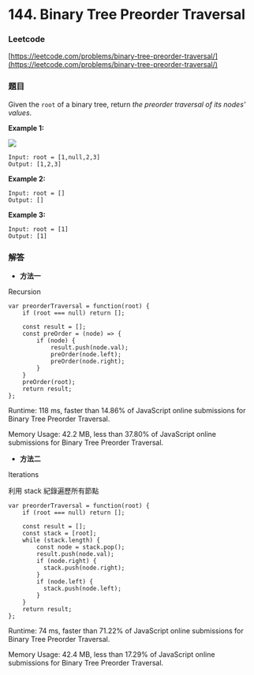 # 144. Binary Tree Preorder Traversal

### Leetcode

[https://leetcode.com/problems/binary-tree-preorder-traversal/](https://leetcode.com/problems/binary-tree-preorder-traversal/)

### 題目

Given the `root` of a binary tree, return _the preorder traversal of its nodes' values_.

&#x20;

**Example 1:**

![](https://assets.leetcode.com/uploads/2020/09/15/inorder\_1.jpg)

```
Input: root = [1,null,2,3]
Output: [1,2,3]
```

**Example 2:**

```
Input: root = []
Output: []
```

**Example 3:**

```
Input: root = [1]
Output: [1]
```

### 解答 <a href="#ti-jie" id="ti-jie"></a>

* **方法一**

Recursion

```
var preorderTraversal = function(root) {
    if (root === null) return [];
    
    const result = [];
    const preOrder = (node) => {
        if (node) {
            result.push(node.val);
            preOrder(node.left);
            preOrder(node.right);
        }
    }
    preOrder(root);
    return result;
};
```

Runtime: 118 ms, faster than 14.86% of JavaScript online submissions for Binary Tree Preorder Traversal.

Memory Usage: 42.2 MB, less than 37.80% of JavaScript online submissions for Binary Tree Preorder Traversal.

* **方法二**

Iterations

利用 stack 紀錄遍歷所有節點

```
var preorderTraversal = function(root) {
    if (root === null) return [];
    
    const result = [];
    const stack = [root];
    while (stack.length) {
        const node = stack.pop();
        result.push(node.val);
        if (node.right) {
          stack.push(node.right);  
        }
        if (node.left) {
          stack.push(node.left);
        }
    }
    return result;
};
```

Runtime: 74 ms, faster than 71.22% of JavaScript online submissions for Binary Tree Preorder Traversal.

Memory Usage: 42.4 MB, less than 17.29% of JavaScript online submissions for Binary Tree Preorder Traversal.
